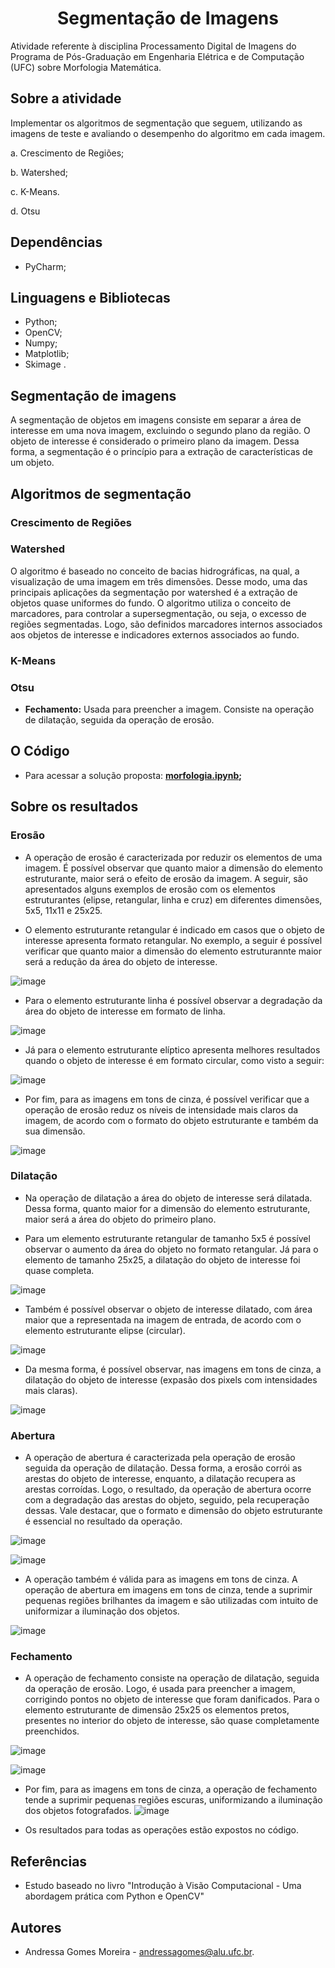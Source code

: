 <h1 align="center">Segmentação de Imagens</h1>
Atividade referente à disciplina Processamento Digital de Imagens do Programa	de	Pós-Graduação em	Engenharia	Elétrica	e	de Computação (UFC) sobre Morfologia Matemática.

## Sobre a atividade
Implementar	os	algoritmos	de	segmentação	que	seguem,	utilizando	as imagens	de	teste e avaliando	o	desempenho do	algoritmo	em cada	imagem.	

a.	Crescimento	de	Regiões;

b.	Watershed;

c.	K-Means.

d.	Otsu

## Dependências
- PyCharm;

## Linguagens e Bibliotecas
- Python;
- OpenCV;
- Numpy;
- Matplotlib;
- Skimage .

## Segmentação de imagens
A	 segmentação de	 objetos em	 imagens consiste em separar a área de interesse em	uma	nova imagem, excluindo o segundo plano da região.
O	 objeto	 de interesse é	considerado o primeiro plano da imagem. Dessa forma, a segmentação é o princípio para a extração de características	de um objeto.

## Algoritmos	de	segmentação 

### Crescimento	de Regiões

### Watershed
O algoritmo é baseado no conceito de bacias hidrográficas, na qual, a visualização de uma imagem em três dimensões. Desse modo, uma das principais aplicações da segmentação por watershed é a extração de objetos quase uniformes do fundo. O algoritmo utiliza o conceito de marcadores, para controlar a supersegmentação, ou seja, o excesso de regiões segmentadas. Logo, são definidos marcadores internos associados aos objetos de interesse e indicadores externos associados ao fundo.

### K-Means

### Otsu


- **Fechamento:** Usada	para preencher	a	imagem. Consiste na operação de dilatação, seguida	da operação	de erosão.

## O Código

* Para acessar a solução proposta: **[morfologia.ipynb](https://github.com/andressagomes26/PDI_Digital_ImageProcessing/blob/main/2.%20Morfologia%20Matem%C3%A1tica/morfologia.ipynb);**

## Sobre os resultados

### Erosão
- A operação de erosão é caracterizada por reduzir os elementos de uma imagem. É possível observar que quanto maior a dimensão do elemento estruturante, maior será o efeito de erosão da imagem. A seguir, são apresentados alguns exemplos de erosão com os elementos estruturantes (elipse, retangular, linha e cruz) em diferentes dimensões, 5x5, 11x11 e 25x25.

- O elemento estruturante retangular é indicado em casos que o objeto de interesse apresenta formato retangular. No exemplo, a seguir é possível verificar que quanto maior a dimensão do elemento estruturannte maior será a redução da área	do objeto de interesse.

![image](https://user-images.githubusercontent.com/60404990/195903722-e7faec73-555e-4e8a-bb55-f581da5996cc.png)

- Para o elemento estruturante linha é possível observar a degradação da área do objeto de interesse em formato de linha.

![image](https://user-images.githubusercontent.com/60404990/195903831-b9b8c85a-da85-43ce-b513-0ec300922024.png)

- Já para o elemento estruturante	elíptico apresenta melhores	resultados quando o objeto de interesse é em formato circular, como visto a seguir:

![image](https://user-images.githubusercontent.com/60404990/195904226-8889af78-1b23-4527-9b54-81a78f59b228.png)

- Por fim, para as imagens em tons de cinza, é possível verificar que a operação de erosão reduz os níveis de intensidade mais claros da imagem, de acordo com o formato do objeto estruturante e também da sua dimensão.

![image](https://user-images.githubusercontent.com/60404990/195904840-0fae5981-96af-486c-93df-4d319fd8441a.png)

### Dilatação
- Na operação de dilatação a área	do objeto	de interesse será	dilatada. Dessa forma, quanto maior for a dimensão do elemento estruturante, maior será a área do objeto do	primeiro plano. 

- Para um elemento estruturante retangular de tamanho 5x5 é possível observar o aumento da área do objeto no formato retangular. Já para o elemento de tamanho 25x25, a dilatação do objeto de interesse foi quase completa.

![image](https://user-images.githubusercontent.com/60404990/195905549-6a3260c1-f00f-4d27-b9c9-244054d6b3ea.png)

- Também é possível observar o objeto	de interesse	dilatado,	com	área maior que	a	representada na imagem	de	entrada, de acordo com o elemento estruturante elipse (circular). 

![image](https://user-images.githubusercontent.com/60404990/195906112-23c5b643-8986-47c6-b35f-74aa6388c946.png)

- Da mesma forma, é possível observar, nas imagens em tons de cinza, a dilatação do objeto de interesse (expasão dos pixels com intensidades mais claras).

![image](https://user-images.githubusercontent.com/60404990/195906472-13a774fc-8899-4ab7-934b-216e188a623d.png)

### Abertura
- A	operação	de	abertura	é	caracterizada	pela	operação	de	erosão seguida da	operação	 de	 dilatação.	Dessa forma, a erosão corrói as arestas	do	objeto	de	interesse, enquanto, a dilatação recupera as arestas corroídas. Logo, o resultado, da operação de abertura ocorre com a degradação das arestas do objeto, seguido, pela recuperação dessas. Vale destacar, que o formato e dimensão do objeto estruturante é essencial no resultado da operação.

![image](https://user-images.githubusercontent.com/60404990/195907551-02023afb-0662-4db7-a2a2-464ef0a17ae3.png)

![image](https://user-images.githubusercontent.com/60404990/195907611-744593da-7ea0-431d-98d9-d95f20c86d43.png)

- A operação também é válida para as imagens em tons de cinza. A operação de abertura em imagens em tons de cinza, tende	 a	 suprimir	 pequenas	 regiões	 brilhantes da imagem e são utilizadas com intuito	 de	 uniformizar	 a	 iluminação	 dos objetos.

![image](https://user-images.githubusercontent.com/60404990/195907795-c8fa8dba-fdc6-4f0f-ad4d-66c4a87d3d80.png)

### Fechamento
- A	operação	de	fechamento consiste	 na operação	de	dilatação,	seguida	da	operação	de	erosão. Logo,	é	usada	para	preencher	a	imagem, corrigindo pontos no	 objeto	 de	 interesse que foram danificados. Para o elemento estruturante de dimensão 25x25 os	elementos pretos, presentes no interior do objeto de interesse,	são quase completamente preenchidos.

![image](https://user-images.githubusercontent.com/60404990/195909371-fee38325-6103-4c22-8350-c624033dcfe4.png)

![image](https://user-images.githubusercontent.com/60404990/195909400-e8b0a36f-d7b0-49e8-9475-6a96ee60cd38.png)

- Por fim, para as imagens em tons de cinza, a operação de fechamento tende a suprimir pequenas	regiões	escuras, uniformizando a iluminação dos objetos	fotografados.
![image](https://user-images.githubusercontent.com/60404990/195909833-30d5fca2-99dd-49f6-bb55-682945e197fc.png)

- Os resultados para todas as operações estão expostos no código.

## Referências
- Estudo baseado no livro "Introdução à Visão Computacional - Uma abordagem prática com Python e OpenCV"

## Autores
- Andressa Gomes Moreira - andressagomes@alu.ufc.br.

